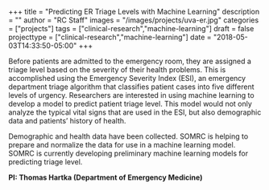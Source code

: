 +++
title = "Predicting ER Triage Levels with Machine Learning"
description = ""
author = "RC Staff"
images = "/images/projects/uva-er.jpg"
categories = ["projects"]
tags = ["clinical-research","machine-learning"]
draft = false
projecttype = ["clinical-research","machine-learning"]
date = "2018-05-03T14:33:50-05:00"
+++

Before patients are admitted to the emergency room, they are assigned a triage level based on the severity of their health problems. This is accomplished using the Emergency Severity Index (ESI), an emergency department triage algorithm that classifies patient cases into five different levels of urgency. Researchers are interested in using machine learning to develop a model to predict patient triage level. This model would not only analyze the typical vital signs that are used in the ESI, but also demographic data and patients’ history of health.

Demographic and health data have been collected. SOMRC is helping to prepare and normalize the data for use in a machine learning model. SOMRC is currently developing preliminary machine learning models for predicting triage level.

**PI: Thomas Hartka (Department of Emergency Medicine)**

